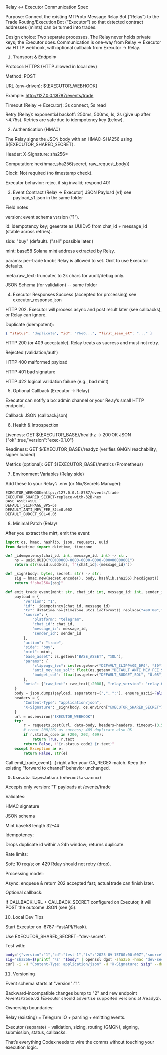 Relay ↔ Executor Communication Spec

Purpose: Connect the existing MTProto Message Relay Bot (“Relay”) to the Trade Routing/Execution Bot (“Executor”) so that detected contract addresses (mints) can be turned into trades.

Design choice: Two separate processes. The Relay never holds private keys; the Executor does. Communication is one-way from Relay → Executor via HTTP webhook, with optional callback from Executor → Relay.

1. Transport & Endpoint

Protocol: HTTPS (HTTP allowed in local dev)

Method: POST

URL (env-driven): ${EXECUTOR_WEBHOOK}

Example: http://127.0.0.1:8787/events/trade

Timeout (Relay → Executor): 3s connect, 5s read

Retry (Relay): exponential backoff: 250ms, 500ms, 1s, 2s (give up after ~4.75s). Retries are safe due to idempotency key (below).

2. Authentication (HMAC)

The Relay signs the JSON body with an HMAC-SHA256 using ${EXECUTOR_SHARED_SECRET}.

Header: X-Signature: sha256=<hex>

Computation: hex(hmac_sha256(secret, raw_request_body))

Clock: Not required (no timestamp check).

Executor behavior: reject if sig invalid; respond 401.

3. Event Contract (Relay → Executor) JSON Payload (v1) see payload_v1.json in the same folder

Field notes

version: event schema version (“1”).

id: idempotency key; generate as UUIDv5 from chat_id + message_id (stable across retries).

side: "buy" (default). ("sell" possible later.)

mint: base58 Solana mint address extracted by Relay.

params: per-trade knobs Relay is allowed to set. Omit to use Executor defaults.

meta.raw_text: truncated to 2k chars for audit/debug only.

JSON Schema (for validation) -- same folder

4. Executor Responses Success (accepted for processing) see executor_response.json

HTTP 202. Executor will process async and post result later (see callbacks), or Relay can ignore.

Duplicate (idempotent):

```json
{ "status": "duplicate", "id": "7be0...", "first_seen_at": "..." }
```

HTTP 200 (or 409 acceptable). Relay treats as success and must not retry.

Rejected (validation/auth)

HTTP 400 malformed payload

HTTP 401 bad signature

HTTP 422 logical validation failure (e.g., bad mint)

5. Optional Callback (Executor → Relay)

Executor can notify a bot admin channel or your Relay’s small HTTP endpoint.

Callback JSON (callback.json)

6. Health & Introspection

Liveness: GET ${EXECUTOR_BASE}/healthz → 200 OK JSON {"ok":true,"version":"exec-0.1.0"}

Readiness: GET ${EXECUTOR_BASE}/readyz (verifies GMGN reachability, signer loaded)

Metrics (optional): GET ${EXECUTOR_BASE}/metrics (Prometheus)

7. Environment Variables (Relay side)

Add these to your Relay’s .env (or Nix/Secrets Manager):

```env
EXECUTOR_WEBHOOK=http://127.0.0.1:8787/events/trade
EXECUTOR_SHARED_SECRET=replace-with-32B-hex
BASE_ASSET=SOL
DEFAULT_SLIPPAGE_BPS=50
DEFAULT_ANTI_MEV_FEE_SOL=0.002
DEFAULT_BUDGET_SOL=0.05
```

8. Minimal Patch (Relay)

After you extract the mint, emit the event:

```python
import os, hmac, hashlib, json, requests, uuid
from datetime import datetime, timezone

def _idempotency(chat_id: int, message_id: int) -> str:
    ns = uuid.UUID("00000000-0000-0000-0000-000000000001")
    return str(uuid.uuid5(ns, f"{chat_id}:{message_id}"))

def _sign(body: bytes, secret: str) -> str:
    sig = hmac.new(secret.encode(), body, hashlib.sha256).hexdigest()
    return f"sha256={sig}"

def emit_trade_event(mint: str, chat_id: int, message_id: int, sender_id: int, raw_text: str):
    payload = {
        "version": "1",
        "id": _idempotency(chat_id, message_id),
        "ts": datetime.now(timezone.utc).isoformat().replace("+00:00","Z"),
        "source": {
            "platform": "telegram",
            "chat_id": chat_id,
            "message_id": message_id,
            "sender_id": sender_id
        },
        "action": "trade",
        "side": "buy",
        "mint": mint,
        "base_asset": os.getenv("BASE_ASSET", "SOL"),
        "params": {
            "slippage_bps": int(os.getenv("DEFAULT_SLIPPAGE_BPS", "50")),
            "anti_mev_fee_sol": float(os.getenv("DEFAULT_ANTI_MEV_FEE_SOL", "0.002")),
            "budget_sol": float(os.getenv("DEFAULT_BUDGET_SOL", "0.05"))
        },
        "meta": {"raw_text": raw_text[:2000], "relay_version": "relay-0.3.1"}
    }
    body = json.dumps(payload, separators=(",", ":"), ensure_ascii=False).encode()
    headers = {
        "Content-Type": "application/json",
        "X-Signature": _sign(body, os.environ["EXECUTOR_SHARED_SECRET"])
    }
    url = os.environ["EXECUTOR_WEBHOOK"]
    try:
        r = requests.post(url, data=body, headers=headers, timeout=(3,5))
        # treat 200/202 as success; 409 duplicate also OK
        if r.status_code in (200, 202, 409):
            return True, r.text
        return False, f"{r.status_code} {r.text}"
    except Exception as e:
        return False, str(e)
```

Call emit_trade_event(...) right after your CA_REGEX match. Keep the existing “forward to channel” behavior unchanged.

9. Executor Expectations (relevant to comms)

Accepts only version: "1" payloads at /events/trade.

Validates:

HMAC signature

JSON schema

Mint base58 length 32–44

Idempotency:

Drops duplicate id within a 24h window; returns duplicate.

Rate limits:

Soft: 10 req/s; on 429 Relay should not retry (drop).

Processing model:

Async: enqueue & return 202 accepted fast; actual trade can finish later.

Optional callback:

If CALLBACK_URL + CALLBACK_SECRET configured on Executor, it will POST the outcome JSON (see §5).

10. Local Dev Tips

Start Executor on :8787 (FastAPI/Flask).

Use EXECUTOR_SHARED_SECRET="dev-secret".

Test with:

```bash
body='{"version":"1","id":"test-1","ts":"2025-09-15T00:00:00Z","source":{"platform":"telegram","chat_id":1,"message_id":1},"action":"trade","mint":"So11111111111111111111111111111111111111112"}'
sig="sha256=$(printf '%s' "$body" | openssl dgst -sha256 -hmac "dev-secret" -binary | xxd -p -c 256)"
curl -i -H "Content-Type: application/json" -H "X-Signature: $sig" --data "$body" http://127.0.0.1:8787/events/trade
```

11. Versioning

Event schema starts at "version":"1".

Backward-incompatible changes bump to "2" and new endpoint /events/trade.v2 (Executor should advertise supported versions at /readyz).

Ownership boundaries:

Relay (existing) = Telegram IO + parsing + emitting events.

Executor (separate) = validation, sizing, routing (GMGN), signing, submission, status, callbacks.

That’s everything Codex needs to wire the comms without touching your execution logic.
